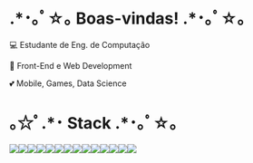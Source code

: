 <h1>.*･｡ﾟ☆｡ Boas-vindas! .*･｡ﾟ☆｡</h1>

<p>💻 Estudante de Eng. de Computação</p>
<p>💼 Front-End e Web Development</p>
<p>💕 Mobile, Games, Data Science</p>

<h1> ｡☆ﾟ.*･ Stack .*･｡ﾟ☆｡</h1>

<div>
    <img src="https://img.shields.io/badge/JavaScript-323330?style=for-the-badge&logo=javascript&logoColor=F7DF1E"/><img src="https://img.shields.io/badge/TypeScript-007ACC?style=for-the-badge&logo=typescript&logoColor=white"/><img src="https://img.shields.io/badge/C-00599C?style=for-the-badge&logo=c&logoColor=white"/><img src="https://img.shields.io/badge/React-20232A?style=for-the-badge&logo=react&logoColor=61DAFB"/><img src="https://img.shields.io/badge/React_Native-20232A?style=for-the-badge&logo=react&logoColor=61DAFB"/><img src="https://img.shields.io/badge/Bootstrap-563D7C?style=for-the-badge&logo=bootstrap&logoColor=white"/><img src="https://img.shields.io/badge/Flask-000000?style=for-the-badge&logo=flask&logoColor=white"/><img src="https://img.shields.io/badge/Flutter-02569B?style=for-the-badge&logo=flutter&logoColor=white"/><img src="https://img.shields.io/badge/GIT-E44C30?style=for-the-badge&logo=git&logoColor=white"/><img src="https://img.shields.io/badge/Python-14354C?style=for-the-badge&logo=python&logoColor=white"/><img src ="https://img.shields.io/badge/iOS-000000?style=for-the-badge&logo=ios&logoColor=white"/><img src="https://img.shields.io/badge/Swift-FA7343?style=for-the-badge&logo=swift&logoColor=white
"/><img src="https://img.shields.io/badge/Xcode-007ACC?style=for-the-badge&logo=Xcode&logoColor=white
"/><img src="https://img.shields.io/badge/GNU%20Bash-4EAA25?style=for-the-badge&logo=GNU%20Bash&logoColor=white
"/>
</div>

<!-- um saco separar essas badges te falar viu vai ficar junta mesmo --!>
